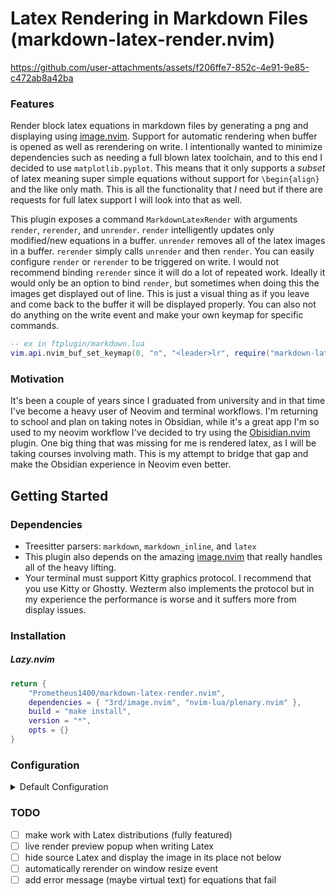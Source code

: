 # Latex Rendering in Markdown Files (markdown-latex-render.nvim)

https://github.com/user-attachments/assets/f206ffe7-852c-4e91-9e85-c472ab8a42ba

### Features
Render block latex equations in markdown files by generating a png and displaying using [image.nvim](https://github.com/3rd/image.nvim). Support for automatic rendering when buffer is opened as well as rerendering on write. I intentionally wanted to minimize dependencies such as needing a full blown latex toolchain, and to this end I decided to use `matplotlib.pyplot`. This means that it only supports a *subset* of latex meaning super simple equations without support for `\begin{align}` and the like only math. This is all the functionality that *I* need but if there are requests for full latex support I will look into that as well. 

This plugin exposes a command `MarkdownLatexRender` with arguments `render`, `rerender`, and `unrender`. `render` intelligently updates only modified/new equations in a buffer. `unrender` removes all of the latex images in a buffer. `rerender` simply calls `unrender` and then `render`. You can easily configure `render` or `rerender` to be triggered on write. I would not recommend binding `rerender` since it will do a lot of repeated work. Ideally it would only be an option to bind `render`, but sometimes when doing this the images get displayed out of line. This is just a visual thing as if you leave and come back to the buffer it will be displayed properly. You can also not do anything on the write event and make your own keymap for specific commands.

```lua
-- ex in ftplugin/markdown.lua
vim.api.nvim_buf_set_keymap(0, "n", "<leader>lr", require("markdown-latex-render.render").rerender_buf, { noremap = true, silent = true })
```

### Motivation
It's been a couple of years since I graduated from university and in that time I've become a heavy user of Neovim and terminal workflows. I'm returning to school and plan on taking notes in Obsidian, while it's a great app I'm so used to my neovim workflow I've decided to try using the [Obisidian.nvim](https://github.com/epwalsh/obsidian.nvim) plugin. One big thing that was missing for me is rendered latex, as I will be taking courses involving math. This is my attempt to bridge that gap and make the Obsidian experience in Neovim even better.

## Getting Started
### Dependencies
- Treesitter parsers: `markdown`, `markdown_inline`, and `latex`
- This plugin also depends on the amazing [image.nvim](https://github.com/3rd/image.nvim) that really handles all of the heavy lifting.
- Your terminal must support Kitty graphics protocol. I recommend that you use Kitty or Ghostty. Wezterm also implements the protocol but in my experience the performance is worse and it suffers more from display issues.

### Installation
##### Lazy.nvim
```lua
return {
    "Prometheus1400/markdown-latex-render.nvim",
    dependencies = { "3rd/image.nvim", "nvim-lua/plenary.nvim" },
    build = "make install",
    version = "*",
    opts = {}
}
```

### Configuration

<details>
<summary>Default Configuration</summary>

```lua
local config = {
    -- directory where the temporary generated images will be stored
    img_dir = "/tmp/markdown-latex-render",
    -- level for the logger, log file generated in vim log stdpath
    log_level = "WARN",
    render = {
        appearance = {
            -- will pick your normal fg text color can be any hex string color though
            fg = "default",
            bg = nil,
            transparent = true,
            -- a bit janky but I need some way of getting the width of the window in some real unit not just columns (image generated with this width)
            columns_per_inch = 18,
        },
        -- when first opening the buffer if the latex should get rendered automatically
        on_open = true,
        -- if you want to trigger some render functionality on write you can supply 'render' or 'rerender' here
        on_write = nil,
    },
}
```

</details>

### TODO
- [ ] make work with Latex distributions (fully featured)
- [ ] live render preview popup when writing Latex
- [ ] hide source Latex and display the image in its place not below
- [ ] automatically rerender on window resize event
- [ ] add error message (maybe virtual text) for equations that fail
